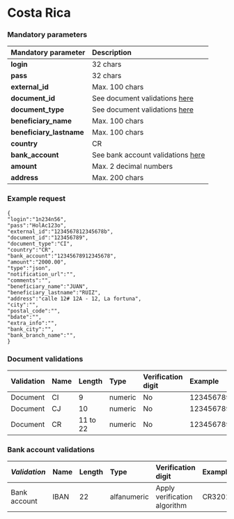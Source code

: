 # Costa Rica

### Mandatory parameters

| **Mandatory parameter** | **Description** |
| :--- | :--- |
| **login** | 32 chars |
| **pass** | 32 chars |
| **external\_id** | Max. 100 chars |
| **document\_id** | See document validations [here](costa-rica.md#document-validations) |
| **document\_type** | See document validations [here](costa-rica.md#document-validations) |
| **beneficiary\_name** | Max. 100 chars |
| **beneficiary\_lastname** | Max. 100 chars |
| **country** | CR |
| **bank\_account** | See bank account validations [here](costa-rica.md#bank-account-validations) |
| **amount** | Max. 2 decimal numbers |
| **address** | Max. 200 chars |

### Example request

```text
{
"login":"1n234n56",
"pass":"HolAc123o",
"external_id":"1234567812345678b",
"document_id":"123456789",
"document_type":"CI",
"country":"CR",
"bank_account":"12345678912345678",
"amount":"2000.00",
"type":"json",
"notification_url":"",
"comments":"",
"beneficiary_name":"JUAN",
"beneficiary_lastname":"RUIZ",
"address":"calle 12# 12A - 12, La fortuna",
"city":"",
"postal_code":"",
"bdate":"",
"extra_info":"",
"bank_city":"",
"bank_branch_name":"",
}
```

### Document validations

| Validation | Name | Length | Type | Verification digit | Example |
| :--- | :--- | :--- | :--- | :--- | :--- |
| Document | CI | 9 | numeric | No | 123456789 |
| Document | CJ | 10 | numeric | No | 1234567890 |
| Document | CR | 11 to 22 | numeric | No | 1234567890155566 |

### Bank account validations

| _Validation_ | Name | Length | Type | Verification digit | Example |
| :--- | :--- | :--- | :--- | :--- | :--- |
| Bank account | IBAN | 22 | alfanumeric | Apply verification algorithm | CR32011400007914077990 |

